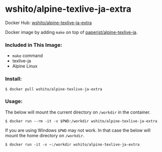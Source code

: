 # wshito/alpine-texlive-ja-extra

Docker Hub: [wshito/alpine-texlive-ja-extra](https://hub.docker.com/r/wshito/alpine-texlive-ja-extra/)

Docker image by adding `make` on top of [paperist/alpine-texlive-ja](https://github.com/Paperist/docker-alpine-texlive-ja).

### Included in This Image:

- `make` command
- texlive-ja
- Alpine Linux

### Install:

`$ docker pull wshito/alpine-texlive-ja-extra`

### Usage:

The below will mount the current directory on `/workdir` in the container.

`$ docker run --rm -it -v $PWD:/workdir wshito/alpine-texlive-ja-extra`

If you are using Windows `$PWD` may not work.  In that case the below will mount the home directory on `/workdir`.

`$ docker run -it -v ~:/workdir wshito/alpine-texlive-ja-extra`
